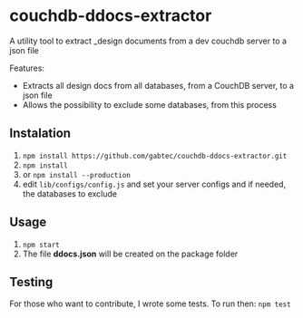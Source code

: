 # couchdb-ddocs-extractor
A utility tool to extract _design documents from a dev couchdb server to a json file

Features:
* Extracts all design docs from all databases, from a CouchDB server, to a json file
* Allows the possibility to exclude some databases, from this process

## Instalation

1. `npm install https://github.com/gabtec/couchdb-ddocs-extractor.git `
2. `npm install `
2. or `npm install --production`
3. edit `lib/configs/config.js` and set your server configs and if needed, the databases to exclude


## Usage

1. `npm start`
2. The file **ddocs.json** will be created on the package folder


## Testing

For those who want to contribute, I wrote some tests. 
To run then:
`npm test`
